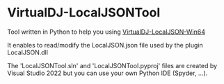 # VirtualDJ-LocalJSONTool

Tool written in Python to help you using [VirtualDJ-LocalJSON-Win64](https://github.com/DJCEL/VirtualDJ-LocalJSON-Win64)

It enables to read/modify the LocalJSON.json file used by the plugin LocalJSON.dll

The 'LocalJSONTool.sln' and 'LocalJSONTool.pyproj' files are created by Visual Studio 2022 but you can use your own Python IDE (Spyder, ...).
